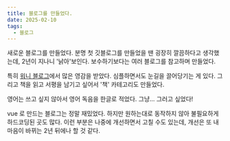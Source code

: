```yaml
---
title: 블로그를 만들었다.
date: 2025-02-10
tags:
  - 블로그
---
```


새로운 블로그를 만들었다. 분명 첫 깃블로그를 만들었을 땐 굉장히 깔끔하다고 생각했는데, 2년이 지나니 '낡아'보인다. 보수하기보다는 여러 블로그를 참고하며 만들었다.

특히 [워니 블로그](https://wonny.space/)에서 많은 영감을 받았다. 심플하면서도 눈길을 끌어당기는 게 있다. 그리고 책을 읽고 서평을 남기고 싶어서 '책' 카테고리도 만들었다. 

영어는 쓰고 싶지 않아서 영어 독음을 한글로 적었다. 그냥... 그러고 싶었다!

vue 로 만드는 블로그는 정말 재밌었다. 하지만 원하는대로 동작하지 않아 불필요하게 하드코딩된 곳도 많다. 이런 부분은 나중에 개선하면서 고칠 수도 있는데, 개선은 또 내 마음이 바뀌는 2년 뒤에나 할 것 같다.